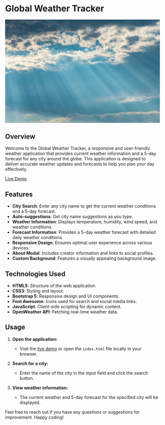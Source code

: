 # Global Weather Tracker

![Global Weather Tracker](images/default.jpg)

## Overview

Welcome to the Global Weather Tracker, a responsive and user-friendly weather application that provides current weather information and a 5-day forecast for any city around the globe. This application is designed to deliver accurate weather updates and forecasts to help you plan your day effectively.

[Live Demo](https://sankeerthini.github.io/Global-Weather-Tracker/)

## Features

- **City Search**: Enter any city name to get the current weather conditions and a 5-day forecast.
- **Auto-suggestions**: Get city name suggestions as you type.
- **Weather Information**: Displays temperature, humidity, wind speed, and weather conditions.
- **Forecast Information**: Provides a 5-day weather forecast with detailed daily weather conditions.
- **Responsive Design**: Ensures optimal user experience across various devices.
- **About Modal**: Includes creator information and links to social profiles.
- **Custom Background**: Features a visually appealing background image.

## Technologies Used

- **HTML5**: Structure of the web application.
- **CSS3**: Styling and layout.
- **Bootstrap 5**: Responsive design and UI components.
- **Font Awesome**: Icons used for search and social media links.
- **JavaScript**: Client-side scripting for dynamic content.
- **OpenWeather API**: Fetching real-time weather data.

## Usage

1. **Open the application:**
   - Visit the [live demo](https://sankeerthini.github.io/Global-Weather-Tracker/) or open the `index.html` file locally in your browser.

2. **Search for a city:**
   - Enter the name of the city in the input field and click the search button.

3. **View weather information:**
   - The current weather and 5-day forecast for the specified city will be displayed.


Feel free to reach out if you have any questions or suggestions for improvement. Happy coding!
